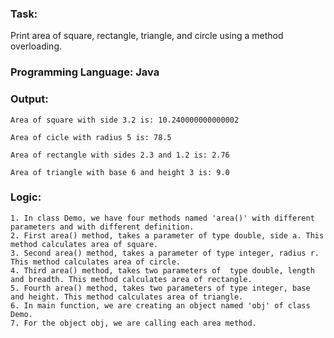 ### Task: 
Print area of square, rectangle, triangle, and circle using a method overloading.

### Programming Language: Java

### Output: 
    Area of square with side 3.2 is: 10.240000000000002

    Area of cicle with radius 5 is: 78.5

    Area of rectangle with sides 2.3 and 1.2 is: 2.76

    Area of triangle with base 6 and height 3 is: 9.0

### Logic:
    1. In class Demo, we have four methods named 'area()' with different parameters and with different definition.
    2. First area() method, takes a parameter of type double, side a. This method calculates area of square.
    3. Second area() method, takes a parameter of type integer, radius r. This method calculates area of circle.
    4. Third area() method, takes two parameters of  type double, length and breadth. This method calculates area of rectangle.
    5. Fourth area() method, takes two parameters of type integer, base and height. This method calculates area of triangle.
    6. In main function, we are creating an object named 'obj' of class Demo.
    7. For the object obj, we are calling each area method.
